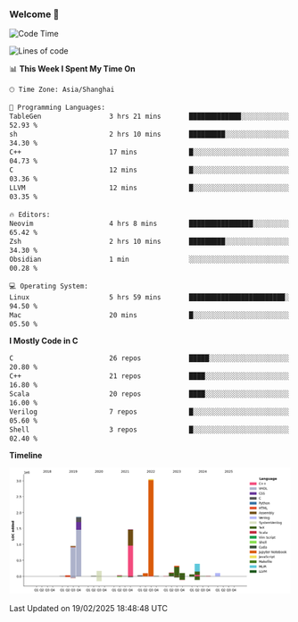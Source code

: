 ### Welcome 👋

<!--START_SECTION:waka-->
![Code Time](http://img.shields.io/badge/Code%20Time-1%2C828%20hrs%2031%20mins-blue)

![Lines of code](https://img.shields.io/badge/From%20Hello%20World%20I%27ve%20Written-8.8%20million%20lines%20of%20code-blue)

📊 **This Week I Spent My Time On** 

```text
🕑︎ Time Zone: Asia/Shanghai

💬 Programming Languages: 
TableGen                 3 hrs 21 mins       █████████████░░░░░░░░░░░░   52.93 % 
sh                       2 hrs 10 mins       █████████░░░░░░░░░░░░░░░░   34.30 % 
C++                      17 mins             █░░░░░░░░░░░░░░░░░░░░░░░░   04.73 % 
C                        12 mins             █░░░░░░░░░░░░░░░░░░░░░░░░   03.36 % 
LLVM                     12 mins             █░░░░░░░░░░░░░░░░░░░░░░░░   03.35 % 

🔥 Editors: 
Neovim                   4 hrs 8 mins        ████████████████░░░░░░░░░   65.42 % 
Zsh                      2 hrs 10 mins       █████████░░░░░░░░░░░░░░░░   34.30 % 
Obsidian                 1 min               ░░░░░░░░░░░░░░░░░░░░░░░░░   00.28 % 

💻 Operating System: 
Linux                    5 hrs 59 mins       ████████████████████████░   94.50 % 
Mac                      20 mins             █░░░░░░░░░░░░░░░░░░░░░░░░   05.50 % 
```

**I Mostly Code in C** 

```text
C                        26 repos            █████░░░░░░░░░░░░░░░░░░░░   20.80 % 
C++                      21 repos            ████░░░░░░░░░░░░░░░░░░░░░   16.80 % 
Scala                    20 repos            ████░░░░░░░░░░░░░░░░░░░░░   16.00 % 
Verilog                  7 repos             █░░░░░░░░░░░░░░░░░░░░░░░░   05.60 % 
Shell                    3 repos             █░░░░░░░░░░░░░░░░░░░░░░░░   02.40 % 
```



**Timeline**

![Lines of Code chart](https://raw.githubusercontent.com/Bohan-hu/Bohan-hu/master/assets/bar_graph.png)


 Last Updated on 19/02/2025 18:48:48 UTC
<!--END_SECTION:waka-->



